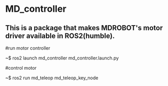 # MD_controller
This is a package that makes MDROBOT's motor driver available in ROS2(humble).
------------------------------------------------------------------------------

#run motor controller

~$ ros2 launch md_controller md_controller.launch.py

#control motor

~$ ros2 run md_teleop md_teleop_key_node
